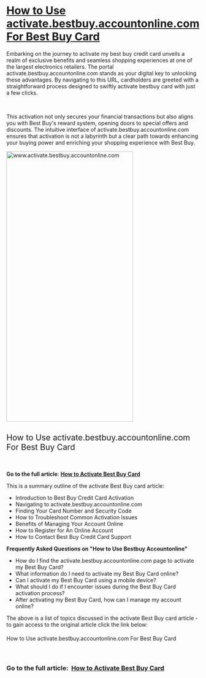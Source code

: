 <h1><a href="https://www.clipsit.net/activate-bestbuy-accountonline-activate-best-buy-card/"><b>How to Use activate.bestbuy.accountonline.com For Best Buy Card</b></a></h1>
<span style="font-weight: 400;">Embarking on the journey to activate my best buy credit card unveils a realm of exclusive benefits and seamless shopping experiences at one of the largest electronics retailers. The portal activate.bestbuy.accountonline.com stands as your digital key to unlocking these advantages. By navigating to this URL, cardholders are greeted with a straightforward process designed to swiftly activate bestbuy card with just a few clicks. </span>

&nbsp;

<span style="font-weight: 400;">This activation not only secures your financial transactions but also aligns you with Best Buy's reward system, opening doors to special offers and discounts. The intuitive interface of activate.bestbuy.accountonline.com ensures that activation is not a labyrinth but a clear path towards enhancing your buying power and enriching your shopping experience with Best Buy.</span>

<img class="alignnone size-full wp-image-6523" src="https://www.clipsit.net/wp-content/uploads/2019/11/activatebestbuyaccountonline.jpg" alt="www.activate.bestbuy.accountonline.com" width="330" height="706" />
<h2><span style="font-weight: 400;">How to Use activate.bestbuy.accountonline.com For Best Buy Card</span></h2>
&nbsp;

<b>Go to the full article</b><span style="font-weight: 400;">: </span><a href="https://www.clipsit.net/activate-bestbuy-accountonline-activate-best-buy-card/"><b>How to Activate Best Buy Card</b></a>

<span style="font-weight: 400;">This is a summary outline of the activate Best Buy card article: </span>
<ul>
 	<li style="font-weight: 400;" aria-level="1"><span style="font-weight: 400;">Introduction to Best Buy Credit Card Activation</span></li>
 	<li style="font-weight: 400;" aria-level="1"><span style="font-weight: 400;">Navigating to activate.bestbuy.accountonline.com</span></li>
 	<li style="font-weight: 400;" aria-level="1"><span style="font-weight: 400;">Finding Your Card Number and Security Code</span></li>
 	<li style="font-weight: 400;" aria-level="1"><span style="font-weight: 400;">How to Troubleshoot Common Activation Issues</span></li>
 	<li style="font-weight: 400;" aria-level="1"><span style="font-weight: 400;">Benefits of Managing Your Account Online</span></li>
 	<li style="font-weight: 400;" aria-level="1"><span style="font-weight: 400;">How to Register for An Online Account</span></li>
 	<li style="font-weight: 400;" aria-level="1"><span style="font-weight: 400;">How to Contact Best Buy Credit Card Support</span></li>
</ul>
<b>Frequently Asked Questions on "How to Use Bestbuy Accountonline"</b>
<ul>
 	<li style="font-weight: 400;" aria-level="1"><span style="font-weight: 400;">How do I find the activate.bestbuy.accountonline.com page to activate my Best Buy Card?</span></li>
 	<li style="font-weight: 400;" aria-level="1"><span style="font-weight: 400;">What information do I need to activate my Best Buy Card online?</span></li>
 	<li style="font-weight: 400;" aria-level="1"><span style="font-weight: 400;">Can I activate my Best Buy Card using a mobile device?</span></li>
 	<li style="font-weight: 400;" aria-level="1"><span style="font-weight: 400;">What should I do if I encounter issues during the Best Buy Card activation process?</span></li>
 	<li style="font-weight: 400;" aria-level="1"><span style="font-weight: 400;">After activating my Best Buy Card, how can I manage my account online?</span></li>
</ul>
<span style="font-weight: 400;">The above is a list of topics discussed in the activate Best Buy card article - to gain access to the original article click the link below:</span>
<h4><span style="font-weight: 400;">How to Use activate.bestbuy.accountonline.com For Best Buy Card</span></h4>
&nbsp;
<h3><b>Go to the full article:  </b><a href="https://www.clipsit.net/activate-bestbuy-accountonline-activate-best-buy-card/"><b>How to Activate Best Buy Card</b></a></h3>
